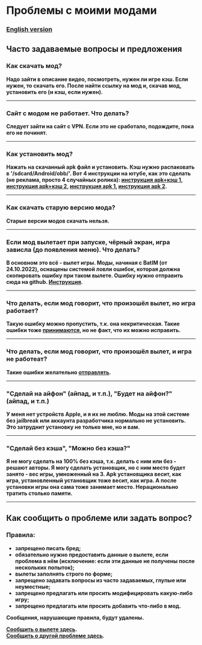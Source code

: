 # Проблемы с моими модами

### [English version](README_EN.md)

## Часто задаваемые вопросы и предложения

### Как скачать мод?

**Надо зайти в описание видео, посмотреть, нужен ли игре кэш. Еcли нужен, то скачать его. После найти ссылку на мод и, скачав мод, установить его (и кэш, если нужен).**

---

### Сайт с модом не работает. Что делать?

**Следует зайти на сайт с VPN. Если это не сработало, подождите, пока его не починят.**

---

### Как установить мод?

**Нажать на скачанный apk файл и установить. Кэш нужно распаковать в '/sdcard/Android/obb/'. Вот 4 инструкции на ютубе, как это сделать (не реклама, просто 4 случайных ролика): [инструкция apk+кэш 1](https://youtu.be/Qyn9-QDbE0I), [инструкция apk+кэш 2](https://youtu.be/2AeW3BTQRMA), [инструкция apk 1](https://youtu.be/vd1iwEP_VsE), [инструкция apk 2](https://youtu.be/6FVQkJn77rM).**

---

### Как скачать старую версию мода?

**Старые версии модов скачать нельзя.**

---

### Если мод вылетает при запуске, чёрный экран, игра зависла (до появления меню). Что делать?

**В основном это всё - вылет игры. Моды, начиная с BatIM (от 24.10.2022), оснащены системой ловли ошибок, которая должна скопировать ошибку при таком вылете. Ошибку нужно отправить сюда на github. [Инструкция](#как-сообщить-о-проблеме-или-задать-вопрос).**

---

### Что делать, если мод говорит, что произошёл вылет, но игра работает?

**Такую ошибку можно пропустить, т.к. она некритическая. Такие ошибки тоже [принимаются](#как-сообщить-о-проблеме-или-задать-вопрос), но не факт, что их можно исправить.**

---

### Что делать, если мод говорит, что произошёл вылет, и игра не работеат?

**Такие ошибки желательно [отправлять](#как-сообщить-о-проблеме-или-задать-вопрос).**

---

### "Сделай на айфон" (айпад, и т.п.), "Будет на айфон?" (айпад, и т.п.)

**У меня нет устройств Apple, и я их не люблю. Моды на этой системе без jailbreak или аккаунта разработчика нормально не установить. Это затруднит установку не только мне, но и вам.**

---

### "Сделай без кэша", "Можно без кэша?"

**Я не могу сделать на 100% без кэша, т.к. делать с ним или без - решают авторы. Я могу сделать установщик, но с ним место будет занято - вес игры, умноженный на 3. Apk установщика весит, как игра, установленный установщик тоже весит, как игра. А после установки игры она сама тоже занимает место. Нерационально тратить столько памяти.**

---


## Как сообщить о проблеме или задать вопрос?

### Правила:
* **запрещено писать бред;**
* **обязательно нужно предоставить данные о вылете, если проблема в нём (исключение: если эти данные не получены после нескольких попыток);**
* **вылеты заполнять строго по форме;**
* **запрещено задавать вопросы из часто задаваемых, глупые или неуместные;**
* **запрещено предлагать или просить модифицировать какую-либо игру;**
* **запрещено предлагать или просить добавить что-либо в мод.**

**Сообщения, нарушающие правила, будут удалены.**<br>

**[Сообщить о вылете здесь](https://github.com/geokar2006/ModsIssues/issues/new?assignees=&labels=Вылет&template=Вылет.md&title=<ЗАГОЛОВОК>).**<br>
**[Сообщить о другой проблеме здесь](https://github.com/geokar2006/ModsIssues/issues/new?assignees=&labels=Другое).**

